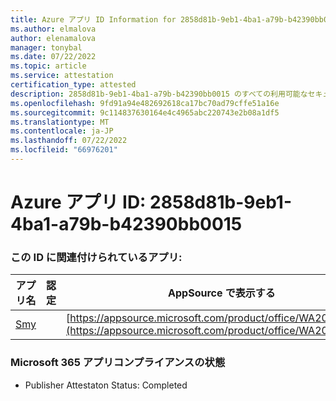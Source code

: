 ```yaml
---
title: Azure アプリ ID Information for 2858d81b-9eb1-4ba1-a79b-b42390bb0015
ms.author: elmalova
author: elenamalova
manager: tonybal
ms.date: 07/22/2022
ms.topic: article
ms.service: attestation
certification_type: attested
description: 2858d81b-9eb1-4ba1-a79b-b42390bb0015 のすべての利用可能なセキュリティとコンプライアンス情報。
ms.openlocfilehash: 9fd91a94e482692618ca17bc70ad79cffe51a16e
ms.sourcegitcommit: 9c114837630164e4c4965abc220743e2b08a1df5
ms.translationtype: MT
ms.contentlocale: ja-JP
ms.lasthandoff: 07/22/2022
ms.locfileid: "66976201"
---
```

# <a name="azure-app-id-2858d81b-9eb1-4ba1-a79b-b42390bb0015"></a>Azure アプリ ID: 2858d81b-9eb1-4ba1-a79b-b42390bb0015


### <a name="apps-associated-with-this-id"></a>この ID に関連付けられているアプリ:
| **アプリ名** | **認定** | **AppSource で表示する** |
|--------------|---------------|-----------------------|
| [Smy](../forward/WA200004190.md) |  | [https://appsource.microsoft.com/product/office/WA200004190](https://appsource.microsoft.com/product/office/WA200004190) |

### <a name="microsoft-365-app-compliance-status"></a>Microsoft 365 アプリコンプライアンスの状態
- Publisher Attestaton Status: Completed
